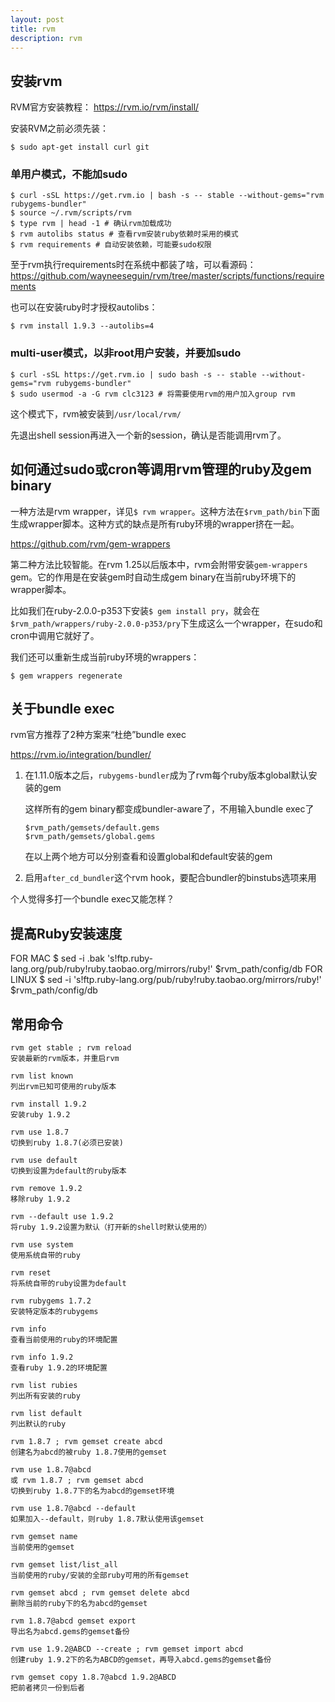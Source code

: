 ```yaml
---
layout: post
title: rvm
description: rvm
---
```


安装rvm
-------

RVM官方安装教程： <https://rvm.io/rvm/install/>

安装RVM之前必须先装：

    $ sudo apt-get install curl git

### 单用户模式，不能加sudo

    $ curl -sSL https://get.rvm.io | bash -s -- stable --without-gems="rvm rubygems-bundler"
    $ source ~/.rvm/scripts/rvm
    $ type rvm | head -1 # 确认rvm加载成功
    $ rvm autolibs status # 查看rvm安装ruby依赖时采用的模式
    $ rvm requirements # 自动安装依赖，可能要sudo权限

至于rvm执行requirements时在系统中都装了啥，可以看源码： <https://github.com/wayneeseguin/rvm/tree/master/scripts/functions/requirements>

也可以在安装ruby时才授权autolibs：

    $ rvm install 1.9.3 --autolibs=4

### multi-user模式，以非root用户安装，并要加sudo

    $ curl -sSL https://get.rvm.io | sudo bash -s -- stable --without-gems="rvm rubygems-bundler"
    $ sudo usermod -a -G rvm clc3123 # 将需要使用rvm的用户加入group rvm

这个模式下，rvm被安装到`/usr/local/rvm/`

先退出shell session再进入一个新的session，确认是否能调用rvm了。

如何通过sudo或cron等调用rvm管理的ruby及gem binary
-------------------------------------------------

一种方法是rvm wrapper，详见`$ rvm wrapper`。这种方法在`$rvm_path/bin`下面生成wrapper脚本。这种方式的缺点是所有ruby环境的wrapper挤在一起。

<https://github.com/rvm/gem-wrappers>

第二种方法比较智能。在rvm 1.25以后版本中，rvm会附带安装`gem-wrappers` gem。它的作用是在安装gem时自动生成gem binary在当前ruby环境下的wrapper脚本。

比如我们在ruby-2.0.0-p353下安装`$ gem install pry`，就会在`$rvm_path/wrappers/ruby-2.0.0-p353/pry`下生成这么一个wrapper，在sudo和cron中调用它就好了。

我们还可以重新生成当前ruby环境的wrappers：

    $ gem wrappers regenerate

关于bundle exec
---------------

rvm官方推荐了2种方案来“杜绝”bundle exec

<https://rvm.io/integration/bundler/>

1.  在1.11.0版本之后，`rubygems-bundler`成为了rvm每个ruby版本global默认安装的gem

    这样所有的gem binary都变成bundler-aware了，不用输入bundle exec了

        $rvm_path/gemsets/default.gems
        $rvm_path/gemsets/global.gems

    在以上两个地方可以分别查看和设置global和default安装的gem

2.  启用`after_cd_bundler`这个rvm hook，要配合bundler的binstubs选项来用

个人觉得多打一个bundle exec又能怎样？

提高Ruby安装速度
----------------

FOR MAC
    $ sed -i .bak 's!ftp.ruby-lang.org/pub/ruby!ruby.taobao.org/mirrors/ruby!' $rvm_path/config/db
FOR LINUX
    $ sed -i 's!ftp.ruby-lang.org/pub/ruby!ruby.taobao.org/mirrors/ruby!' $rvm_path/config/db

常用命令
--------

    rvm get stable ; rvm reload
    安装最新的rvm版本，并重启rvm

    rvm list known
    列出rvm已知可使用的ruby版本

    rvm install 1.9.2
    安装ruby 1.9.2

    rvm use 1.8.7
    切换到ruby 1.8.7(必须已安装)

    rvm use default
    切换到设置为default的ruby版本

    rvm remove 1.9.2
    移除ruby 1.9.2

    rvm --default use 1.9.2
    将ruby 1.9.2设置为默认（打开新的shell时默认使用的）

    rvm use system
    使用系统自带的ruby

    rvm reset
    将系统自带的ruby设置为default

    rvm rubygems 1.7.2
    安装特定版本的rubygems

    rvm info
    查看当前使用的ruby的环境配置

    rvm info 1.9.2
    查看ruby 1.9.2的环境配置

    rvm list rubies
    列出所有安装的ruby

    rvm list default
    列出默认的ruby

    rvm 1.8.7 ; rvm gemset create abcd
    创建名为abcd的被ruby 1.8.7使用的gemset

    rvm use 1.8.7@abcd
    或 rvm 1.8.7 ; rvm gemset abcd
    切换到ruby 1.8.7下的名为abcd的gemset环境

    rvm use 1.8.7@abcd --default
    如果加入--default，则ruby 1.8.7默认使用该gemset

    rvm gemset name
    当前使用的gemset

    rvm gemset list/list_all
    当前使用的ruby/安装的全部ruby可用的所有gemset

    rvm gemset abcd ; rvm gemset delete abcd
    删除当前的ruby下的名为abcd的gemset

    rvm 1.8.7@abcd gemset export
    导出名为abcd.gems的gemset备份

    rvm use 1.9.2@ABCD --create ; rvm gemset import abcd
    创建ruby 1.9.2下的名为ABCD的gemset，再导入abcd.gems的gemset备份

    rvm gemset copy 1.8.7@abcd 1.9.2@ABCD
    把前者拷贝一份到后者
